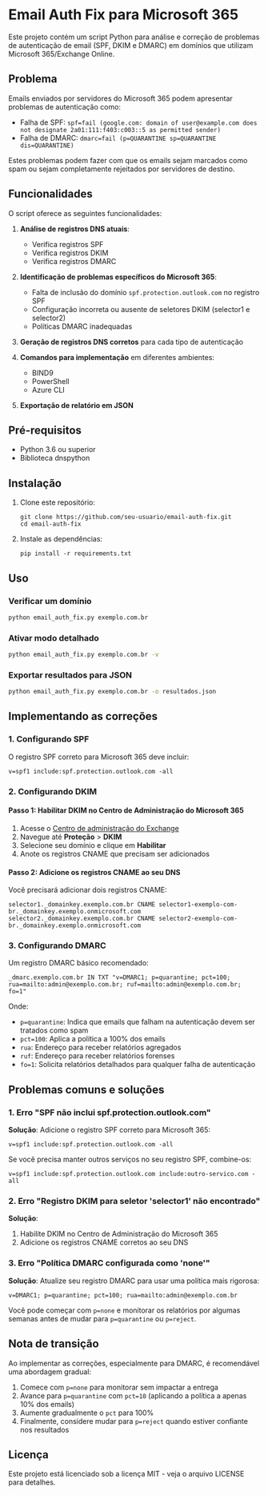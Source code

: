 # Email Auth Fix para Microsoft 365

Este projeto contém um script Python para análise e correção de problemas de autenticação de email (SPF, DKIM e DMARC) em domínios que utilizam Microsoft 365/Exchange Online.

## Problema

Emails enviados por servidores do Microsoft 365 podem apresentar problemas de autenticação como:

- Falha de SPF: `spf=fail (google.com: domain of user@example.com does not designate 2a01:111:f403:c003::5 as permitted sender)`
- Falha de DMARC: `dmarc=fail (p=QUARANTINE sp=QUARANTINE dis=QUARANTINE)`

Estes problemas podem fazer com que os emails sejam marcados como spam ou sejam completamente rejeitados por servidores de destino.

## Funcionalidades

O script oferece as seguintes funcionalidades:

1. **Análise de registros DNS atuais**:
   - Verifica registros SPF
   - Verifica registros DKIM
   - Verifica registros DMARC

2. **Identificação de problemas específicos do Microsoft 365**:
   - Falta de inclusão do domínio `spf.protection.outlook.com` no registro SPF
   - Configuração incorreta ou ausente de seletores DKIM (selector1 e selector2)
   - Políticas DMARC inadequadas

3. **Geração de registros DNS corretos** para cada tipo de autenticação

4. **Comandos para implementação** em diferentes ambientes:
   - BIND9
   - PowerShell
   - Azure CLI

5. **Exportação de relatório em JSON**

## Pré-requisitos

- Python 3.6 ou superior
- Biblioteca dnspython

## Instalação

1. Clone este repositório:
   ```
   git clone https://github.com/seu-usuario/email-auth-fix.git
   cd email-auth-fix
   ```

2. Instale as dependências:
   ```
   pip install -r requirements.txt
   ```

## Uso

### Verificar um domínio

```bash
python email_auth_fix.py exemplo.com.br
```

### Ativar modo detalhado

```bash
python email_auth_fix.py exemplo.com.br -v
```

### Exportar resultados para JSON

```bash
python email_auth_fix.py exemplo.com.br -o resultados.json
```

## Implementando as correções

### 1. Configurando SPF

O registro SPF correto para Microsoft 365 deve incluir:
```
v=spf1 include:spf.protection.outlook.com -all
```

### 2. Configurando DKIM

#### Passo 1: Habilitar DKIM no Centro de Administração do Microsoft 365

1. Acesse o [Centro de administração do Exchange](https://admin.exchange.microsoft.com)
2. Navegue até **Proteção** > **DKIM**
3. Selecione seu domínio e clique em **Habilitar**
4. Anote os registros CNAME que precisam ser adicionados

#### Passo 2: Adicione os registros CNAME ao seu DNS

Você precisará adicionar dois registros CNAME:

```
selector1._domainkey.exemplo.com.br CNAME selector1-exemplo-com-br._domainkey.exemplo.onmicrosoft.com
selector2._domainkey.exemplo.com.br CNAME selector2-exemplo-com-br._domainkey.exemplo.onmicrosoft.com
```

### 3. Configurando DMARC

Um registro DMARC básico recomendado:

```
_dmarc.exemplo.com.br IN TXT "v=DMARC1; p=quarantine; pct=100; rua=mailto:admin@exemplo.com.br; ruf=mailto:admin@exemplo.com.br; fo=1"
```

Onde:
- `p=quarantine`: Indica que emails que falham na autenticação devem ser tratados como spam
- `pct=100`: Aplica a política a 100% dos emails
- `rua`: Endereço para receber relatórios agregados
- `ruf`: Endereço para receber relatórios forenses
- `fo=1`: Solicita relatórios detalhados para qualquer falha de autenticação

## Problemas comuns e soluções

### 1. Erro "SPF não inclui spf.protection.outlook.com"

**Solução**: Adicione o registro SPF correto para Microsoft 365:
```
v=spf1 include:spf.protection.outlook.com -all
```

Se você precisa manter outros serviços no seu registro SPF, combine-os:
```
v=spf1 include:spf.protection.outlook.com include:outro-servico.com -all
```

### 2. Erro "Registro DKIM para seletor 'selector1' não encontrado"

**Solução**: 
1. Habilite DKIM no Centro de Administração do Microsoft 365
2. Adicione os registros CNAME corretos ao seu DNS

### 3. Erro "Política DMARC configurada como 'none'"

**Solução**: Atualize seu registro DMARC para usar uma política mais rigorosa:
```
v=DMARC1; p=quarantine; pct=100; rua=mailto:admin@exemplo.com.br
```

Você pode começar com `p=none` e monitorar os relatórios por algumas semanas antes de mudar para `p=quarantine` ou `p=reject`.

## Nota de transição

Ao implementar as correções, especialmente para DMARC, é recomendável uma abordagem gradual:

1. Comece com `p=none` para monitorar sem impactar a entrega
2. Avance para `p=quarantine` com `pct=10` (aplicando a política a apenas 10% dos emails)
3. Aumente gradualmente o `pct` para 100%
4. Finalmente, considere mudar para `p=reject` quando estiver confiante nos resultados

## Licença

Este projeto está licenciado sob a licença MIT - veja o arquivo LICENSE para detalhes. 